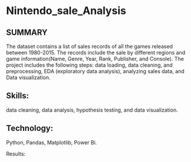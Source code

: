# Nintendo_sale_Analysis

## SUMMARY 
The dataset contains a list of sales records of all the games released between 1980-2015. The records include the sale by different regions and game information(Name, Genre, Year, Rank, Publisher, and Console). The project includes the following steps: data loading, data cleaning, and preprocessing, EDA (exploratory data analysis), analyzing sales data, and Data visualization.

## Skills: 
data cleaning, data analysis, hypothesis testing, and data visualization.
## Technology: 
Python, Pandas, Matplotlib, Power Bi.



Results: 
